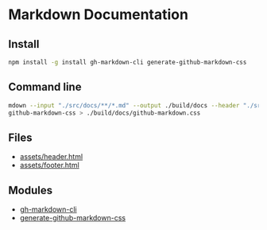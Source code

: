 # Markdown Documentation

## Install

```bash
npm install -g install gh-markdown-cli generate-github-markdown-css
```

## Command line

```bash
mdown --input "./src/docs/**/*.md" --output ./build/docs --header "./src/docs/assets/header.html" --footer "./src/docs/assets/footer.html"
github-markdown-css > ./build/docs/github-markdown.css
```

## Files

- [assets/header.html](./../files/docs_assets/header.html)
- [assets/footer.html](./../files/docs_assets/footer.html)

## Modules

- [gh-markdown-cli](https://github.com/millermedeiros/gh-markdown-cli)
- [generate-github-markdown-css](https://github.com/sindresorhus/generate-github-markdown-css)
